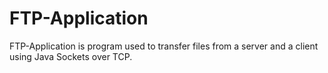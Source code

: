 # FTP-Application
FTP-Application is program used to transfer files from a server and a client using Java Sockets over TCP.
